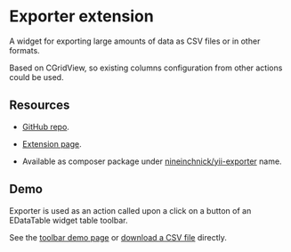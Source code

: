 # Exporter extension

A widget for exporting large amounts of data as CSV files or in other formats.

Based on CGridView, so existing columns configuration from other actions could be used.

## Resources

* [GitHub repo](https://github.com/nineinchnick/yii-exporter).

* [Extension page](http://www.yiiframework.com/extension/exporter).

* Available as composer package under [nineinchnick/yii-exporter](https://packagist.org/packages/nineinchnick/yii-exporter) name.

## Demo

Exporter is used as an action called upon a click on a button of an EDataTable widget table toolbar.

See the [toolbar demo page](/edatatables/toolbar) or [download a CSV file](/edatatables/export) directly.
